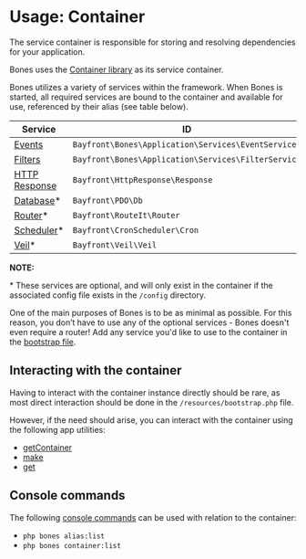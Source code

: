 # Usage: Container

The service container is responsible for storing and resolving dependencies for your application.

Bones uses the [Container library](https://github.com/bayfrontmedia/container) as its service container.

Bones utilizes a variety of services within the framework.
When Bones is started, all required services are bound to the container and available for use, 
referenced by their alias (see table below).

| Service                                  | ID                                                      | Alias        |
|------------------------------------------|---------------------------------------------------------|--------------|
| [Events](../services/events.md)          | `Bayfront\Bones\Application\Services\EventService`      | `events`     |
| [Filters](../services/filters.md)        | `Bayfront\Bones\Application\Services\FilterService`     | `filters`    |
| [HTTP Response](../services/response.md) | `Bayfront\HttpResponse\Response`                        | `response`   |
| [Database](../services/db.md)*           | `Bayfront\PDO\Db`                                       | `db`         |
| [Router](../services/router.md)*         | `Bayfront\RouteIt\Router`                               | `router`     |
| [Scheduler](../services/scheduler.md)*   | `Bayfront\CronScheduler\Cron`                           | `scheduler`  |
| [Veil](../services/veil.md)*             | `Bayfront\Veil\Veil`                                    | `veil`       |

**NOTE:**

\* These services are optional, and will only exist in the container if the associated config file exists in the `/config` directory.

One of the main purposes of Bones is to be as minimal as possible. 
For this reason, you don’t have to use any of the optional services - Bones doesn't even require a router! 
Add any service you'd like to use to the container in the [bootstrap file](bootstrap.md).

## Interacting with the container

Having to interact with the container instance directly should be rare,
as most direct interaction should be done in the `/resources/bootstrap.php` file.

However, if the need should arise, you can interact with the container 
using the following app utilities:

- [getContainer](../utilities/app.md#getcontainer)
- [make](../utilities/app.md#make)
- [get](../utilities/app.md#get)

## Console commands

The following [console commands](console.md) can be used with relation to the container:

- `php bones alias:list`
- `php bones container:list`